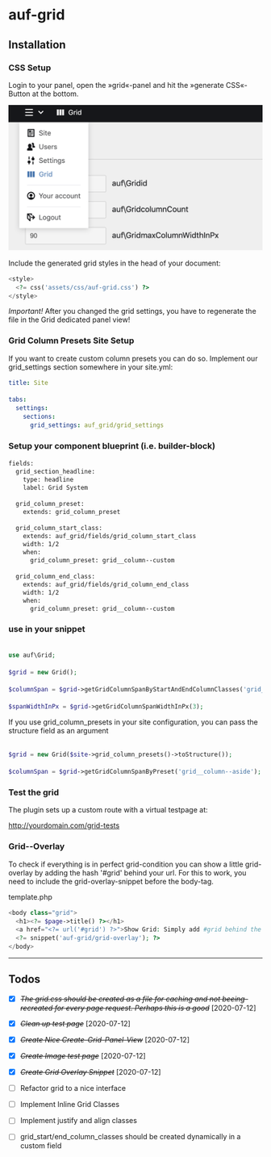 # auf-grid

## Installation

### CSS Setup

Login to your panel, open the »grid«-panel and hit the »generate CSS«-Button at the bottom.

![Grid Settings Screenshot](documentation/grid-settings-screenshot.png)

Include the generated grid styles in the head of your document:

```php
<style>
  <?= css('assets/css/auf-grid.css') ?>
</style>
```
*Important!*
After you changed the grid settings, you have to regenerate the file in the Grid dedicated panel view!

### Grid Column Presets Site Setup

If you want to create custom column presets you can do so.
Implement our grid_settings section somewhere in your site.yml:

```site.yml
title: Site

tabs:
  settings:
    sections:
      grid_settings: auf_grid/grid_settings
```

### Setup your component blueprint (i.e. builder-block)

```
fields:
  grid_section_headline:
    type: headline
    label: Grid System
  
  grid_column_preset:
    extends: grid_column_preset

  grid_column_start_class:
    extends: auf_grid/fields/grid_column_start_class
    width: 1/2
    when:
      grid_column_preset: grid__column--custom
  
  grid_column_end_class:
    extends: auf_grid/fields/grid_column_end_class
    width: 1/2
    when:
      grid_column_preset: grid__column--custom
```

### use in your snippet

```php

use auf\Grid;

$grid = new Grid();

$columnSpan = $grid->getGridColumnSpanByStartAndEndColumnClasses('grid__column--start-1', 'grid__column--end-3');

$spanWidthInPx = $grid->getGridColumnSpanWidthInPx(3);
```

If you use grid_column_presets in your site configuration, you can pass the structure field as an argument

```php

$grid = new Grid($site->grid_column_presets()->toStructure());

$columnSpan = $grid->getGridColumnSpanByPreset('grid__column--aside');

```

### Test the grid

The plugin sets up a custom route with a virtual testpage at:

http://yourdomain.com/grid-tests


### Grid--Overlay

To check if everything is in perfect grid-condition you can show a little grid-overlay by adding the hash '#grid' behind your url.
For this to work, you need to include the grid-overlay-snippet before the body-tag.

template.php
```php
<body class="grid">
  <h1><?= $page->title() ?></h1>
  <a href="<?= url('#grid') ?>">Show Grid: Simply add #grid behind the url to show a grid-overlay</a>
  <?= snippet('auf-grid/grid-overlay'); ?>
</body>
```


- - - - - - - - - - - - - - - - - - - - - - - - - - - - - - - - - - - - - - - - - - - 

## Todos

* [X] ~~*The grid.css should be created as a file for caching and not beeing-recreated for every page request. Perhaps this is a good*~~ [2020-07-12] 

* [X] ~~*Clean up test page*~~ [2020-07-12]

* [X] ~~*Create Nice Create-Grid-Panel-View*~~ [2020-07-12]

* [X] ~~*Create Image test page*~~ [2020-07-12]

* [X] ~~*Create Grid Overlay Snippet*~~ [2020-07-12]

* [ ] Refactor grid to a nice interface

* [ ] Implement Inline Grid Classes

* [ ] Implement justify and align classes

* [ ] grid_start/end_column_classes should be created dynamically in a custom field